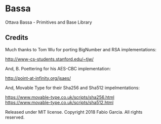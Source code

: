 # Bassa
Ottava Bassa - Primitives and Base Library

## Credits
Much thanks to Tom Wu for porting BigNumber and RSA implementations:

http://www-cs-students.stanford.edu/~tjw/

And, B. Poettering for his AES-CBC implementation:

http://point-at-infinity.org/jsaes/

And, Movable Type for their Sha256 and Sha512 impelmentations:

https://www.movable-type.co.uk/scripts/sha256.html
https://www.movable-type.co.uk/scripts/sha512.html

Released under MIT license.
Copyright 2018 Fabio Garcia.
All rights reserved.
